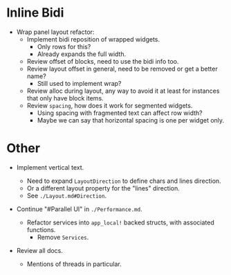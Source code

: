 # Inline Bidi

* Wrap panel layout refactor:
  - Implement bidi reposition of wrapped widgets.
    - Only rows for this?
    - Already expands the full width.
  - Review offset of blocks, need to use the bidi info too.
  - Review layout offset in general, need to be removed or get a better name?
    - Still used to implement wrap?
  - Review alloc during layout, any way to avoid it at least for instances that only have block items.
  - Review `spacing`, how does it work for segmented widgets.
    - Using spacing with fragmented text can affect row width?
    - Maybe we can say that horizontal spacing is one per widget only.

# Other

* Implement vertical text.
    - Need to expand `LayoutDirection` to define chars and lines direction.
    - Or a different layout property for the "lines" direction.
    - See `./Layout.md#Direction`.

* Continue "#Parallel UI" in `./Performance.md`.
    - Refactor services into `app_local!` backed structs, with associated functions.
        - Remove `Services`.

* Review all docs.
    - Mentions of threads in particular.